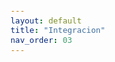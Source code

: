 ```yaml
---
layout: default
title: "Integracion"
nav_order: 03
---
```


<html lang="es">
<head>
    <meta charset="UTF-8">
    <meta name="viewport" content="width=device-width, initial-scale=1.0">
    <title>Integracion</title>
    <link href="https://cdn.jsdelivr.net/npm/bootstrap@5.3.0/dist/css/bootstrap.min.css" rel="stylesheet">
    <link rel="stylesheet" href="https://cdn.jsdelivr.net/npm/bootstrap-icons@1.10.0/font/bootstrap-icons.css">
    <style>
        :root {
            --primary: #761a8d;
            --primary-light: #8e3ea5;
            --primary-dark: #5a0f6e;
        }

        body {
            padding-top: 2rem;
            padding-bottom: 2rem;
        }

        .content {
            max-width: 800px;
            margin: 0 auto;
            padding: 0 1rem;
        }

        h1,
        h2,
        h3,
        h4,
        h5,
        h6 {
            color: var(--primary);
            margin-top: 2rem;
            margin-bottom: 1rem;
        }

        img {
            max-width: 100%;
            height: auto;
            display: block;
            margin: 2rem auto;
            border-radius: 8px;
            box-shadow: 0 4px 8px rgba(0, 0, 0, 0.1);
        }

        table {
            width: 100%;
            margin: 2rem 0;
            border-collapse: collapse;
        }

        th,
        td {
            padding: 0.75rem;
            border: 1px solid #dee2e6;
            text-align: left;
        }

        th {
            background-color: #f8f9fa;
            font-weight: 600;
        }

        pre {
            background-color: #f8f9fa;
            padding: 1rem;
            border-radius: 4px;
            overflow-x: auto;
        }

        code {
            font-family: 'Courier New', Courier, monospace;
            background-color: #f8f9fa;
            padding: 0.2rem 0.4rem;
            border-radius: 3px;
            font-size: 0.9em;
        }

        blockquote {
            border-left: 4px solid var(--primary);
            padding-left: 1rem;
            margin-left: 0;
            color: #6c757d;
            font-style: italic;
        }

        .btn-back {
            margin-top: 2rem;
        }
    </style>
</head>

<body>
    <div class="container">
        <div class="content">
            <h2 id="integracion-de-las-aplicaciones">Integración de las aplicaciones</h2>
            <p>La integración de datos es el proceso de combinar información proveniente de múltiples fuentes para crear
                una visión unificada y coherente de la información. Aunque generalmente se asocia con el proceso ETL
                (Extracción, Transformación y Carga) para fines analíticos en un Datawarehouse, la integración de datos
                puede ir mucho más allá.</p>
            <h2 id="tipos-de-integracion-de-las-aplicaciones">Tipos de integración de las aplicaciones</h2>
            <h3 id="integracion-punto-a-punto-point-to-point">Integración punto a punto (point-to-point)</h3>
            <p>Es el tipo de integración más sencillo, ya que consiste en que un desarrollador establezca una conexión
                entre dos aplicaciones para que compartan información. La desventaja de esta integración es que cuando
                las aplicaciones y los sistemas sufren modificaciones, los desarrolladores tienen que crear manualmente
                una nueva conexión para cada aplicación o caso práctico nuevo, lo cual puede ocasionar problemas y
                dificultar su adaptación.</p>
            <h3 id="integracion-de-distribucion-y-enlace-hub-and-spoke">Integración de distribución y enlace
                (hub-and-spoke)</h3>
            <p>Este tipo de integración crea un intercambio central de mensajes para gestionar las conexiones entre
                aplicaciones diferentes. Se lo puede comparar con hacer una conexión en un aeropuerto para ir de una
                ciudad a otra, en lugar de tomar un vuelo directo. Gracias a cada conexión con el centro de
                distribución, se evita la necesidad de utilizar una integración punto a punto.</p>
            <p>Un enfoque para la integración de distribución y enlace es la integración de aplicaciones empresariales
                (EAI), en el que la aplicación de la integración funciona como centro. Otro enfoque es el bus de
                servicios empresariales (ESB), que envía mensajes entre los servicios. Son conceptos relacionados, por
                lo que a veces se considera al ESB como un método específico para implementar la EAI.</p>
            <h3 id="plataforma-de-integracion-como-servicio-ipaas">Plataforma de integración como servicio (iPaaS)</h3>
            <p>iPaaS es un servicio basado en la nube que gestiona varias funciones de integración de las aplicaciones.
                Gracias a la automatización, facilita la conexión de aplicaciones y datos implementados en cualquier
                entorno. </p>
            <h3 id="integracion-de-los-datos">Integración de los datos</h3>
            <p>Se suele hablar de integración de aplicaciones e integración de datos como equivalentes, pero los
                conceptos y los usos de cada una son diferentes.</p>
            <p>La integración de datos, a veces denominada "procesamiento de datos basado en lotes", genera una
                ubicación central para acceder a los datos de distintas fuentes. Por lo general, la integración de datos
                ocurre una vez que finalizan los procesos de las aplicaciones. Las empresas la utilizan para analizar el
                rendimiento y garantizar la uniformidad y la calidad de los datos.</p>
            <p>Imagine una gran empresa con distintos departamentos, en la que cada uno tiene sus propios datos. La
                integración de datos permite que estos departamentos los compartan, los analicen y colaboren entre
                ellos.</p>
            <h2 id="ejemplos-y-casos-practicos-de-la-integracion-de-las-aplicaciones">Ejemplos y casos prácticos de la
                integración de las aplicaciones</h2>
            <p>Uno de los motivos principales por los que las empresas adoptan estrategias de integración de las
                aplicaciones es para modernizar los sistemas heredados, lo cual suele estar vinculado con las prácticas
                actuales como la integración ágil. A continuación, se describen algunos ejemplos de la manera en que la
                integración de las aplicaciones puede mejorar la gestión de las empresas.</p>
            <h3 id="integracion-de-las-aplicaciones-en-los-sistemas-y-los-partners">Integración de las aplicaciones en
                los sistemas y los partners</h3>
            <p>Los sistemas de planificación de recursos empresariales (ERP), como SAP, son centros importantes de todo
                tipo de actividades comerciales en una empresa. Los sistemas de ERP ofrecen mejores resultados cuando
                pueden trabajar con información de otras aplicaciones y servicios. Por ejemplo, pueden agilizar el pago
                de nómina o mejorar la eficiencia de la cadena de suministro. Los sistemas de gestión de relaciones con
                el cliente (CRM), como Salesforce, también pueden beneficiarse de la integración de las aplicaciones al
                permitir que los equipos de soporte brinden un servicio más personalizado o que los equipos de ventas
                sean más eficientes.</p>
            <h3 id="salud">Salud</h3>
            <p>La integración de aplicaciones facilita el intercambio de datos de los pacientes entre los proveedores de
                salud y las empresas de seguros. Un ejemplo es la integración con los sistemas de historias clínicas
                electrónicas (EHR), que permite que los proveedores de salud tengan acceso a más información de los
                pacientes para mejorar la calidad de la atención.</p>
            <h3 id="fabricacion-venta-minorista-y-comercio-electronico">Fabricación, venta minorista y comercio
                electrónico</h3>
            <p>En los sectores de fabricación y venta minorista, las aplicaciones conectadas pueden supervisar las
                líneas de producción y los ciclos de vida de productos para asegurarse de que se fabriquen y envíen los
                productos correctos a los clientes indicados. Con respecto a la fabricación y la distribución, los
                dispositivos conectados y las aplicaciones integradas trabajan en conjunto para identificar problemas en
                la producción, conservar la calidad, facilitar la logística y controlar los costos.</p>
            <h3 id="servicios-bancarios">Servicios bancarios</h3>
            <p>Si alguna vez utilizó una aplicación bancaria en su dispositivo móvil para pagar facturas, es posible que
                se haya beneficiado de la integración de las aplicaciones. Gracias a las aplicaciones integradas, los
                clientes pueden acceder y gestionar su dinero e interactuar con productos y servicios relacionados, como
                los préstamos y las hipotecas. La integración de las aplicaciones ayuda a las instituciones financieras
                a ofrecer mejores servicios internos y orientados a los clientes, reducir los costos de la TI y mejorar
                la experiencia de los desarrolladores.</p>
            <h2 id="ventajas-de-la-integracion-de-las-aplicaciones">Ventajas de la integración de las aplicaciones</h2>
            <ul>
                <li>Entornos conectados: La integración de las aplicaciones aporta flexibilidad y opciones a los
                    desarrolladores, como distintas maneras de conectarse a extremos diferentes. Permite que los
                    usuarios accedan a datos a los que no tendrían acceso de otra manera. Al utilizar el edge computing,
                    la integración de las aplicaciones permite que las empresas distribuyan los recursos en varias
                    ubicaciones, lo cual se traduce en servicios más confiables y ágiles.</li>
                <li>Adopción rápida de tecnología nueva: La integración orientada a las API y la EDA permiten que los
                    desarrolladores incorporen tecnologías nuevas más rápido. Estos métodos posibilitan transiciones
                    empresariales más ágiles y oportunas. </li>
                <li>Productividad: Las plataformas integradas aportan eficiencia y flexibilidad. Por ejemplo, acceder a
                    los datos a través de una API puede resultar mucho más sencillo que recurrir directamente a una
                    plataforma de hosting. Gracias a la integración, se conectan las aplicaciones implementadas en
                    entornos diferentes, ya sea que se encuentren en las instalaciones, en la nube o en los dispositivos
                    del Internet de las cosas (IoT) en el extremo de la red.</li>
                <li>Reducción de costos y ajuste simplificado: Cuando una empresa necesita ajustar la capacidad, una
                    estrategia de integración de las aplicaciones simplifica el proceso para realizar modificaciones.
                    Los conectores de aplicaciones y las API posibilitan que las empresas no tengan que empezar desde
                    cero a la hora de agregar o ampliar integraciones nuevas. Por lo tanto, se ahorra tiempo y se
                    reducen costos mientras las empresas obtienen nuevas fuentes de ingresos.</li>
                <li>Mejoras de la experiencia del usuario: Los clientes obtienen mejores resultados cuando las
                    aplicaciones que utilizan están conectadas entre sí. Al combinar los sistemas, las empresas ofrecen
                    una experiencia digital unificada, de modo que los clientes pueden acceder a diversos servicios
                    desde un mismo lugar.</li>
            </ul>
            <h2 id="desafios-de-la-integracion-de-las-aplicaciones">Desafíos de la integración de las aplicaciones</h2>
            <p>A pesar de sus ventajas, la integración de las aplicaciones implica modificaciones y complejidades
                nuevas, lo cual puede presentar desafíos.</p>
            <ul>
                <li>Complejidad: La integración de las aplicaciones y los procesos empresariales representan tanto un
                    desafío empresarial como uno organizativo, ya que se requiere coordinar equipos y sistemas
                    diferentes. Un proyecto de integración puede volverse más complejo cuando primero se deben
                    automatizar procesos manuales.</li>
                <li>Gestión de aplicaciones personalizadas: La conexión de aplicaciones aisladas o integraciones
                    personalizadas puede implicar tareas de codificación que llevan mucho tiempo.</li>
                <li>Problemas de seguridad: Conservar la confidencialidad y la integridad de la información es un
                    requisito esencial de la mayoría de las empresas. Los equipos necesitan garantizar que las
                    aplicaciones integradas cumplan con los estándares de control de datos y seguridad de la información
                    de la empresa.</li>
            </ul>
            <h2 id="aspectos-que-se-deben-considerar-para-las-soluciones-de-la-integracion-de-las-aplicaciones">Aspectos
                que se deben considerar para las soluciones de la integración de las aplicaciones</h2>
            <p>Se deben tener en cuenta los siguientes factores a la hora de evaluar las soluciones de integración de
                las aplicaciones.</p>
            <ul>
                <li>Facilidad de uso y accesibilidad de conocimientos: Hay más probabilidades de que el proyecto de
                    integración de las aplicaciones tenga éxito cuando se elige una solución que le resulta sencilla a
                    personas con distintos niveles de conocimiento. La facilidad de uso logra que los flujos de trabajo
                    sean más eficientes e incentiva su adopción.</li>
                <li>Flexibilidad de las aplicaciones y los entornos: Las aplicaciones pueden ejecutarse en diversos
                    entornos, y permanentemente aparecen nuevos que lo hacen en línea. Las soluciones de integración
                    deben adaptarse a esta flexibilidad. En muchos casos, la solución gestionada y basada en la nube
                    será la primera que respalde nuevos sistemas de software y garantice la compatibilidad óptima en las
                    plataformas.</li>
                <li>Seguridad: Las soluciones de integración deben ofrecer funciones de seguridad integrada, como el
                    cifrado, la autenticación y la autorización. Estas medidas protegen los datos confidenciales y
                    evitan el acceso no autorizado a ellos.</li>
            </ul>
            <p>Además de estos aspectos, es una buena idea que las empresas utilicen un entorno de desarrollo integrado
                (IDE), que es un sistema de software que combina herramientas comunes para desarrolladores en una sola
                interfaz de usuario gráfica (GUI). Los IDE permiten que los desarrolladores comiencen a programar
                aplicaciones nuevas con rapidez, ya que no necesitan establecer ni integrar manualmente varias
                herramientas como parte del proceso de configuración.</p>
            
<h2 id="integracion-chatbot">Ejemplos aplicados: chatbot</h2>
            <div>
                <iframe
    src="https://colab.research.google.com/github/rodrigflorencia/optativa-automatizacion/blob/main/_apuntes/02A_Chatbot.ipynb"
    width="130%"
    height="1000px"
    style="border: 1px solid #ddd; border-radius: 8px;"
    allowfullscreen>
</iframe>
</div>
            
            <div>
<iframe
    src="https://colab.research.google.com/github/rodrigflorencia/optativa-automatizacion/blob/main/_apuntes/03A_Chat.ipynb"
    width="130%"
    height="1000px"
    style="border: 1px solid #ddd; border-radius: 8px;"
    allowfullscreen>
</iframe></div>

            <div class="d-grid gap-2 d-md-flex justify-content-md-end mt-4">
                <a href="javascript:history.back()" class="btn btn-outline-primary btn-back">
                    <i class="bi bi-arrow-left me-2"></i>Volver
                </a>
            </div>
        </div>
    </div>
    <script src="https://cdn.jsdelivr.net/npm/bootstrap@5.3.0/dist/js/bootstrap.bundle.min.js"></script>
</body>

</html>
